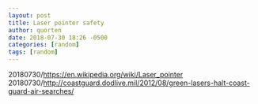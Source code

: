```yaml
---
layout: post
title: Laser pointer safety
author: quorten
date: 2018-07-30 18:26 -0500
categories: [random]
tags: [random]
---
```


20180730/https://en.wikipedia.org/wiki/Laser_pointer  
20180730/http://coastguard.dodlive.mil/2012/08/green-lasers-halt-coast-guard-air-searches/
